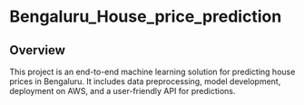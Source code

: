 # Bengaluru_House_price_prediction

## Overview
This project is an end-to-end machine learning solution for predicting house prices in Bengaluru. It includes data preprocessing, model development, deployment on AWS, and a user-friendly API for predictions.

